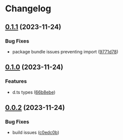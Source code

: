 # Changelog

## [0.1.1](https://github.com/dripui/dripui/compare/v0.1.0...v0.1.1) (2023-11-24)

### Bug Fixes

- package bundle issues preventing import ([9771d78](https://github.com/dripui/dripui/commit/9771d78600f5ddda5db35463934da98e85c7b1be))

## [0.1.0](https://github.com/dripui/dripui/compare/v0.0.2...v0.1.0) (2023-11-24)

### Features

- d.ts types ([66b8ebe](https://github.com/dripui/dripui/commit/66b8ebe2993444928a8f1fedd644fc7b4e54940a))

## [0.0.2](https://github.com/dripui/dripui/compare/v0.0.1...v0.0.2) (2023-11-24)

### Bug Fixes

- build issues ([c0edc0b](https://github.com/dripui/dripui/commit/c0edc0bb3992c08109fd1f3bc7060abd8f736be6))
